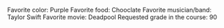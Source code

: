 Favorite color: Purple 
Favorite food: Chooclate
Favorite musician/band: Taylor Swift
Favorite movie: Deadpool
Requested grade in the course: 90
